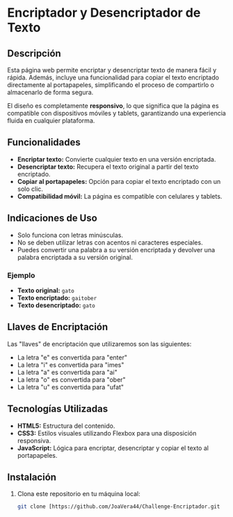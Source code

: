 # Encriptador y Desencriptador de Texto

## Descripción

Esta página web permite encriptar y desencriptar texto de manera fácil y rápida. Además, incluye una funcionalidad para copiar el texto encriptado directamente al portapapeles, simplificando el proceso de compartirlo o almacenarlo de forma segura.

El diseño es completamente **responsivo**, lo que significa que la página es compatible con dispositivos móviles y tablets, garantizando una experiencia fluida en cualquier plataforma.

## Funcionalidades

- **Encriptar texto:** Convierte cualquier texto en una versión encriptada.
- **Desencriptar texto:** Recupera el texto original a partir del texto encriptado.
- **Copiar al portapapeles:** Opción para copiar el texto encriptado con un solo clic.
- **Compatibilidad móvil:** La página es compatible con celulares y tablets.

## Indicaciones de Uso

- Solo funciona con letras minúsculas.
- No se deben utilizar letras con acentos ni caracteres especiales.
- Puedes convertir una palabra a su versión encriptada y devolver una palabra encriptada a su versión original.

### Ejemplo

- **Texto original:** `gato`
- **Texto encriptado:** `gaitober`
- **Texto desencriptado:** `gato`

## Llaves de Encriptación

Las "llaves" de encriptación que utilizaremos son las siguientes:

- La letra "e" es convertida para "enter"
- La letra "i" es convertida para "imes"
- La letra "a" es convertida para "ai"
- La letra "o" es convertida para "ober"
- La letra "u" es convertida para "ufat"

## Tecnologías Utilizadas

- **HTML5:** Estructura del contenido.
- **CSS3:** Estilos visuales utilizando Flexbox para una disposición responsiva.
- **JavaScript:** Lógica para encriptar, desencriptar y copiar el texto al portapapeles.

## Instalación

1. Clona este repositorio en tu máquina local:

   ```bash
   git clone [https://github.com/JoaVera44/Challenge-Encriptador.git
